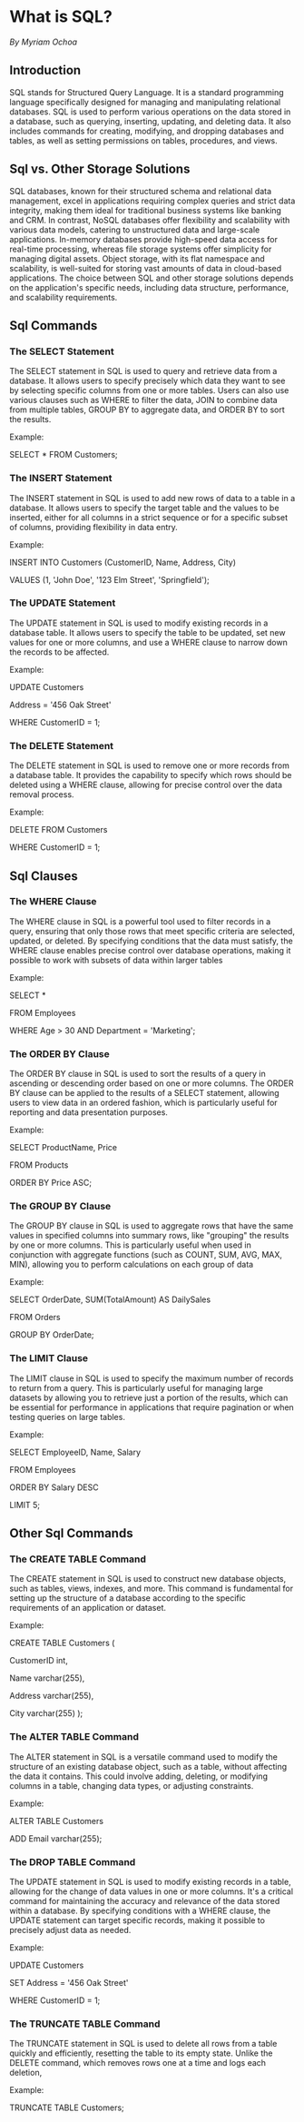 What is SQL?
=============

_By Myriam Ochoa_



Introduction
------------

SQL stands for Structured Query Language. It is a standard programming language specifically designed for managing and manipulating relational databases. SQL is used to perform various operations on the data stored in a database, such as querying, inserting, updating, and deleting data. It also includes commands for creating, modifying, and dropping databases and tables, as well as setting permissions on tables, procedures, and views.


Sql vs. Other Storage Solutions
-------------------------------

SQL databases, known for their structured schema and relational data management, excel in applications requiring complex queries and strict data integrity, making them ideal for traditional business systems like banking and CRM. In contrast, NoSQL databases offer flexibility and scalability with various data models, catering to unstructured data and large-scale applications. In-memory databases provide high-speed data access for real-time processing, whereas file storage systems offer simplicity for managing digital assets. Object storage, with its flat namespace and scalability, is well-suited for storing vast amounts of data in cloud-based applications. The choice between SQL and other storage solutions depends on the application's specific needs, including data structure, performance, and scalability requirements.

 

Sql Commands
------------
### The SELECT Statement

The SELECT statement in SQL is used to query and retrieve data from a database. It allows users to specify precisely which data they want to see by selecting specific columns from one or more tables. Users can also use various clauses such as WHERE to filter the data, JOIN to combine data from multiple tables, GROUP BY to aggregate data, and ORDER BY to sort the results. 

Example:

SELECT * FROM Customers;


### The INSERT Statement
The INSERT statement in SQL is used to add new rows of data to a table in a database. It allows users to specify the target table and the values to be inserted, either for all columns in a strict sequence or for a specific subset of columns, providing flexibility in data entry. 

Example: 

INSERT INTO Customers (CustomerID, Name, Address, City)

VALUES (1, 'John Doe', '123 Elm Street', 'Springfield');

### The UPDATE Statement
The UPDATE statement in SQL is used to modify existing records in a database table. It allows users to specify the table to be updated, set new values for one or more columns, and use a WHERE clause to narrow down the records to be affected. 

Example:

UPDATE Customers

Address = '456 Oak Street'

WHERE CustomerID = 1;

### The DELETE Statement

The DELETE statement in SQL is used to remove one or more records from a database table. It provides the capability to specify which rows should be deleted using a WHERE clause, allowing for precise control over the data removal process.

Example:

DELETE FROM Customers

WHERE CustomerID = 1;

Sql Clauses
-----------
### The WHERE Clause
The WHERE clause in SQL is a powerful tool used to filter records in a query, ensuring that only those rows that meet specific criteria are selected, updated, or deleted. By specifying conditions that the data must satisfy, the WHERE clause enables precise control over database operations, making it possible to work with subsets of data within larger tables

Example:

SELECT *

FROM Employees

WHERE Age > 30 AND Department = 'Marketing';


### The ORDER BY Clause
The ORDER BY clause in SQL is used to sort the results of a query in ascending or descending order based on one or more columns. The ORDER BY clause can be applied to the results of a SELECT statement, allowing users to view data in an ordered fashion, which is particularly useful for reporting and data presentation purposes.

Example:

SELECT ProductName, Price

FROM Products

ORDER BY Price ASC;


### The GROUP BY Clause

The GROUP BY clause in SQL is used to aggregate rows that have the same values in specified columns into summary rows, like "grouping" the results by one or more columns. This is particularly useful when used in conjunction with aggregate functions (such as COUNT, SUM, AVG, MAX, MIN), allowing you to perform calculations on each group of data

Example:

SELECT OrderDate, SUM(TotalAmount) AS DailySales

FROM Orders

GROUP BY OrderDate;


### The LIMIT Clause

The LIMIT clause in SQL is used to specify the maximum number of records to return from a query. This is particularly useful for managing large datasets by allowing you to retrieve just a portion of the results, which can be essential for performance in applications that require pagination or when testing queries on large tables.

Example:

SELECT EmployeeID, Name, Salary

FROM Employees

ORDER BY Salary DESC

LIMIT 5;


Other Sql Commands
------------------

### The CREATE TABLE Command


The CREATE statement in SQL is used to construct new database objects, such as tables, views, indexes, and more. This command is fundamental for setting up the structure of a database according to the specific requirements of an application or dataset.

Example:

CREATE TABLE Customers (
    
CustomerID int,
   
 Name varchar(255),
   
 Address varchar(255),
    
City varchar(255) 
);


### The ALTER TABLE Command

The ALTER statement in SQL is a versatile command used to modify the structure of an existing database object, such as a table, without affecting the data it contains. This could involve adding, deleting, or modifying columns in a table, changing data types, or adjusting constraints. 

Example:

ALTER TABLE Customers

ADD Email varchar(255);


### The DROP TABLE Command

The UPDATE statement in SQL is used to modify existing records in a table, allowing for the change of data values in one or more columns. It's a critical command for maintaining the accuracy and relevance of the data stored within a database. By specifying conditions with a WHERE clause, the UPDATE statement can target specific records, making it possible to precisely adjust data as needed. 

Example:

UPDATE Customers

SET Address = '456 Oak Street'

WHERE CustomerID = 1;


### The TRUNCATE TABLE Command
The TRUNCATE statement in SQL is used to delete all rows from a table quickly and efficiently, resetting the table to its empty state. Unlike the DELETE command, which removes rows one at a time and logs each deletion, 

Example:

TRUNCATE TABLE Customers;



